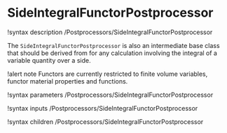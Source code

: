 # SideIntegralFunctorPostprocessor

!syntax description /Postprocessors/SideIntegralFunctorPostprocessor

The `SideIntegralFunctorPostprocessor` is also an intermediate base class
that should be derived from for any calculation involving
the integral of a variable quantity over a side.

!alert note
Functors are currently restricted to finite volume variables, functor material
properties and functions.

!syntax parameters /Postprocessors/SideIntegralFunctorPostprocessor

!syntax inputs /Postprocessors/SideIntegralFunctorPostprocessor

!syntax children /Postprocessors/SideIntegralFunctorPostprocessor
